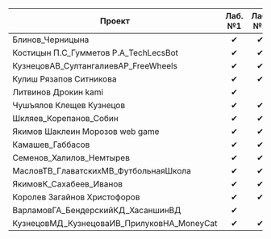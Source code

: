 | Проект                                     | Лаб. №1 | Лаб. №2 | Лаб. №3 | Допуск к экзамену
|--------------------------------------------|:-------:|:-------:|:-------:|:-----------------:
| Блинов_Черницына                           | ✔       | ✔      | ✔       | 🚩              | 
| Костицын П.С_Гумметов Р.А_TechLecsBot      | ✔       | ✔      | ✔       | 🚩              | 
| КузнецовАВ_СултангалиевАР_FreeWheels       | ✔       | ✔      | ✔       | 🚩              | 
| Кулиш Рязапов Ситникова                    | ✔       | ✔      | ✔       | 🚩              | 
| Литвинов Дрокин kami                       | ✔       |        |          |                 | 
| Чушъялов Клещев Кузнецов                   | ✔       | ✔      | ✔       | 🚩              | 
| Шкляев_Корепанов_Собин                     | ✔       | ✔      | ✔       | 🚩              | 
| Якимов Шаклеин Морозов web game            | ✔       | ✔      | ✔       | 🚩              | 
| Камашев_Габбасов                           | ✔       | ✔      | ✔       | 🚩              | 
| Семенов_Халилов_Немтырев                   | ✔       | ✔      | ✔       | 🚩              | 
| МасловТВ_ГлаватскихМВ_ФутбольнаяШкола      | ✔       | ✔      | ✔       | 🚩              |    
| ЯкимовК_Сахабеев_Иванов                    | ✔       | ✔      | ✔       | 🚩              |  
| Королев Загайнов Христофоров               | ✔       | ✔      | ✔       | 🚩              |  
| ВарламовГА_БендерскийКД_ХасаншинВД         | ✔       |        |          |                 | 
| КузнецовМД_КузнецоваИВ_ПрилуковНА_MoneyCat | ✔       | ✔      | ✔       | 🚩              |  
